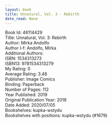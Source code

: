 ```yaml
---
layout: book
title: Unnatural, Vol. 3 - Rebirth
date_read: None
---
```


Book Id: 46114429<br />
Title: Unnatural, Vol. 3: Rebirth<br />
Author: Mirka Andolfo<br />
Author l-f: Andolfo, Mirka<br />
Additional Authors: <br />
ISBN: 1534313273<br />
ISBN13: 9781534313279<br />
My Rating: 0<br />
Average Rating: 3.48<br />
Publisher: Image Comics<br />
Binding: Paperback<br />
Number of Pages: 112<br />
Year Published: 2019<br />
Original Publication Year: 2018<br />
Date Added: 2020/07/05<br />
Bookshelves: kupka-wstydu<br />
Bookshelves with positions: kupka-wstydu (#1679)<br />

